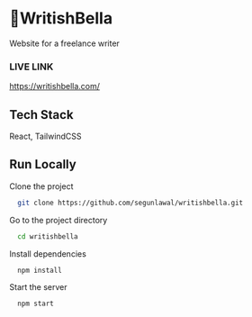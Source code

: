 # 🚀WritishBella

Website for a freelance writer

### LIVE LINK

https://writishbella.com/

## Tech Stack

React, TailwindCSS

## Run Locally

Clone the project

```bash
  git clone https://github.com/segunlawal/writishbella.git
```

Go to the project directory

```bash
  cd writishbella
```

Install dependencies

```bash
  npm install
```

Start the server

```bash
  npm start
```
